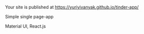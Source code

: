  Your site is published at https://yuriyivanyak.github.io/tinder-app/
 
 Simple single page-app
 
 Material UI, React.js
